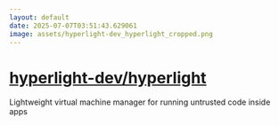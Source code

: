 ```yaml
---
layout: default
date: 2025-07-07T03:51:43.629061
image: assets/hyperlight-dev_hyperlight_cropped.png
---
```


# [hyperlight-dev/hyperlight](https://github.com/hyperlight-dev/hyperlight)

Lightweight virtual machine manager for running untrusted code inside apps
